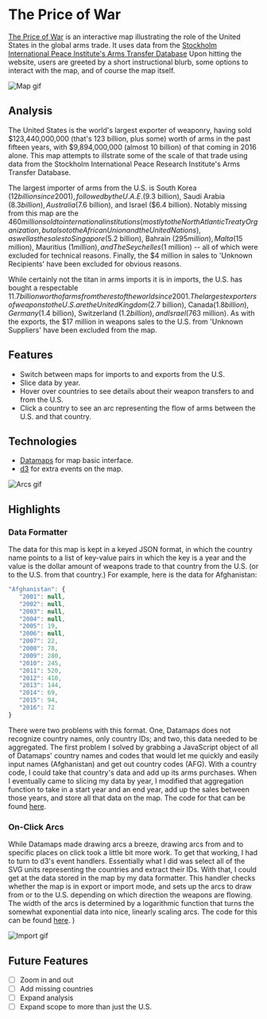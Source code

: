 # The Price of War
[The Price of War](priceofwar.us) is an interactive map illustrating the role of the United States in the global arms trade. It uses data from the [Stockholm International Peace Institute's Arms Transfer Database](https://www.sipri.org/databases/armstransfers) Upon hitting the website, users are greeted by a short instructional blurb, some options to interact with the map, and of course the map itself.

![Map gif](https://raw.githubusercontent.com/ldtcooper/arms-trade-viz/master/docs/intro_gif.gif)

## Analysis
The United States is the world's largest exporter of weaponry, having sold $123,440,000,000 (that's 123 billion, plus some) worth of arms in the past fifteen years, with $9,894,000,000 (almost 10 billion) of that coming in 2016 alone. This map attempts to illstrate some of the scale of that trade using data from the Stockholm International Peace Research Institute's Arms Transfer Database.

The largest importer of arms from the U.S. is South Korea ($12 billion since 2001), followed by the U.A.E. ($9.3 billion), Saudi Arabia ($8.3 billion), Australia ($7.6 billion), and Israel ($6.4 billion). Notably missing from this map are the $460 million sold to international institutions (mostly to the North Atlantic Treaty Organization, but also to the African Union and the United Nations), as well as the sales to Singapore ($5.2 billion), Bahrain ($295 million), Malta ($15 million), Mauritius ($1 million), and The Seychelles ($1 million) -- all of which were excluded for technical reasons. Finally, the $4 million in sales to 'Unknown Recipients' have been excluded for obvious reasons.

While certainly not the titan in arms imports it is in imports, the U.S. has bought a respectable $11.7 billion worth of arms from the rest of the world since 2001. The largest exporters of weapons to the U.S. are the United Kingdom ($2.7 billion), Canada($1.8 billion), Germany ($1.4 billion), Switzerland ($1.2 billion), and Israel ($763 million). As with the exports, the $17 million in weapons sales to the U.S. from 'Unknown Suppliers' have been excluded from the map.

## Features
  * Switch between maps for imports to and exports from the U.S.
  * Slice data by year.
  * Hover over countries to see details about their weapon transfers to and from the U.S.
  * Click a country to see an arc representing the flow of arms between the U.S. and that country.

## Technologies
  * [Datamaps](http://datamaps.github.io/) for map basic interface.
  * [d3](https://d3js.org/) for extra events on the map.

![Arcs gif](https://raw.githubusercontent.com/ldtcooper/arms-trade-viz/master/docs/paths_gif.gif)

## Highlights

### Data Formatter
The data for this map is kept in a keyed JSON format, in which the country name points to a list of key-value pairs in which the key is a year and the value is the dollar amount of weapons trade to that country from the U.S. (or to the U.S. from that country.) For example, here is the data for Afghanistan:

``` js
"Afghanistan": {
   "2001": null,
   "2002": null,
   "2003": null,
   "2004": null,
   "2005": 19,
   "2006": null,
   "2007": 22,
   "2008": 78,
   "2009": 280,
   "2010": 245,
   "2011": 520,
   "2012": 410,
   "2013": 144,
   "2014": 69,
   "2015": 94,
   "2016": 72
}
```

There were two problems with this format. One, Datamaps does not recognize country names, only country IDs; and two, this data needed to be aggregated. The first problem I solved by grabbing a JavaScript object of all of Datamaps' country names and codes that would let me quickly and easily input names (Afghanistan) and get out country codes (AFG). With a country code, I could take that country's data and add up its arms purchases. When I eventually came to slicing my data by year, I modified that aggregation function to take in a start year and an end year, add up the sales between those years, and store all that data on the map. The code for that can be found [here](/docs/data_format.md).

### On-Click Arcs

While Datamaps made drawing arcs a breeze, drawing arcs from and to specific places on click took a little bit more work. To get that working, I had to turn to d3's event handlers. Essentially what I did was select all of the SVG units representing the countries and extract their IDs. With that, I could get at the data stored in the map by my data formatter. This handler checks whether the map is in export or import mode, and sets up the arcs to draw from or to the U.S. depending on which direction the weapons are flowing. The width of the arcs is determined by a logarithmic function that turns the somewhat exponential data into nice, linearly scaling arcs. The code for this can be found [here](https://github.com/ldtcooper/arms-trade-viz/blob/master/docs/arc_draw.md).
)

![Import gif](https://github.com/ldtcooper/arms-trade-viz/blob/master/docs/import_gif.gif)

## Future Features
- [ ] Zoom in and out
- [ ] Add missing countries
- [ ] Expand analysis
- [ ] Expand scope to more than just the U.S.
